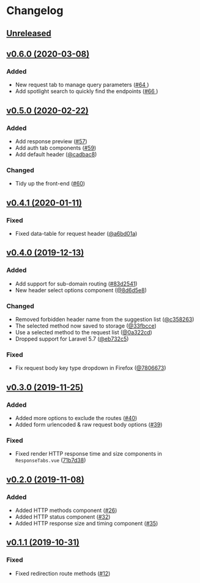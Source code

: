 # Changelog

## [Unreleased](https://github.com/davidhsianturi/laravel-compass/compare/v0.6.0...HEAD)

## [v0.6.0 (2020-03-08)](https://github.com/davidhsianturi/laravel-compass/compare/v0.5.1...v0.6.0)

### Added
- New request tab to manage query parameters ([#64 ](https://github.com/davidhsianturi/laravel-compass/pull/64))
- Add spotlight search to quickly find the endpoints ([#66 ](https://github.com/davidhsianturi/laravel-compass/pull/66))

## [v0.5.0 (2020-02-22)](https://github.com/davidhsianturi/laravel-compass/compare/v0.4.1...v0.5.0)

### Added
- Add response preview ([#57](https://github.com/davidhsianturi/laravel-compass/pull/57))
- Add auth tab components ([#59](https://github.com/davidhsianturi/laravel-compass/pull/59))
- Add default header ([@cadbac8](https://github.com/davidhsianturi/laravel-compass/commit/cadbac825efe8008ce212b1deefb4643b939383c))

### Changed
- Tidy up the front-end ([#60](https://github.com/davidhsianturi/laravel-compass/pull/60))

## [v0.4.1 (2020-01-11)](https://github.com/davidhsianturi/laravel-compass/compare/v0.4.0...v0.4.1)

### Fixed
- Fixed data-table for request header ([@a6bd01a](https://github.com/davidhsianturi/laravel-compass/commit/a6bd01ac27a31575f1130c5a3dfbcd4beb8a3d4a))

## [v0.4.0 (2019-12-13)](https://github.com/davidhsianturi/laravel-compass/compare/v0.3.0...v0.4.0)

### Added
- Add support for sub-domain routing ([#83d2541](https://github.com/davidhsianturi/laravel-compass/pull/53))
- New header select options component ([@8d6d5e8](https://github.com/davidhsianturi/laravel-compass/commit/7806673eb6108218524418b6c09cdc6757ba4f9e))

### Changed
- Removed forbidden header name from the suggestion list ([@c358263](https://github.com/davidhsianturi/laravel-compass/commit/8d6d5e86b4a2a8e796f3c87d3a20887bdffe684f))
- The selected method now saved to storage ([@33fbcce](https://github.com/davidhsianturi/laravel-compass/commit/6afadd081403e0127d49a9da7bf56ffb0c695c18))
- Use a selected method to the request list ([@0a322cd](https://github.com/davidhsianturi/laravel-compass/commit/ae5f2066ca92f9681390ff93d5d7e6afe6c76449))
- Dropped support for Laravel 5.7 ([@eb732c5](https://github.com/davidhsianturi/laravel-compass/commit/347a3bd7122ca44471523b80e6fa7570f9c061ba))

### Fixed
- Fix request body key type dropdown in Firefox ([@7806673](https://github.com/davidhsianturi/laravel-compass/commit/b80509753431ae38037778660dfa9b9fc81d4434))

## [v0.3.0 (2019-11-25)](https://github.com/davidhsianturi/laravel-compass/compare/v0.2.0...v0.3.0)

### Added
- Added more options to exclude the routes ([#40](https://github.com/davidhsianturi/laravel-compass/pull/40))
- Added form urlencoded & raw request body options ([#39](https://github.com/davidhsianturi/laravel-compass/pull/39))

### Fixed
- Fixed render HTTP response time and size components in `ResponseTabs.vue` ([71b7d38](https://github.com/davidhsianturi/laravel-compass/commit/71b7d3887f624e238043e22543cab21859bd4cfe))

## [v0.2.0 (2019-11-08)](https://github.com/davidhsianturi/laravel-compass/compare/v0.1.1...v0.2.0)

### Added
- Added HTTP methods component ([#26](https://github.com/davidhsianturi/laravel-compass/pull/26))
- Added HTTP status component ([#32](https://github.com/davidhsianturi/laravel-compass/pull/32))
- Added HTTP response size and timing component ([#35](https://github.com/davidhsianturi/laravel-compass/pull/35))

## [v0.1.1 (2019-10-31)](https://github.com/davidhsianturi/laravel-compass/compare/v0.1.0...v0.1.1)

### Fixed
- Fixed redirection route methods ([#12](https://github.com/davidhsianturi/laravel-compass/pull/12))
